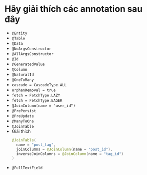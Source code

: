 # Hãy giải thích các annotation sau đây

- ```@Entity```
- ```@Table```
- ```@Data```
- ```@NoArgsConstructor```
- ```@AllArgsConstructor```
- ```@Id```
- ```@GeneratedValue```
- ```@Column```
- ```@NaturalId```
- ```@OneToMany```
- ```cascade = CascadeType.ALL```
- ```orphanRemoval = true```
- ```fetch = FetchType.LAZY```
- ```fetch = FetchType.EAGER```
- ```@JoinColumn(name = "user_id")```
- ```@PrePersist```
- ```@PreUpdate```
- ```@ManyToOne```
- ```@JoinTable```
- Giải thích
  ```java
  @JoinTable(
    name = "post_tag",
    joinColumns = @JoinColumn(name = "post_id"),
    inverseJoinColumns = @JoinColumn(name = "tag_id")
  )
  ```
- ```@FullTextField```
